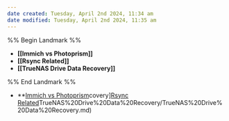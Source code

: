 ```yaml
---
date created: Tuesday, April 2nd 2024, 11:34 am
date modified: Tuesday, April 2nd 2024, 11:35 am
---
```


%% Begin Landmark %%
- **[[Immich vs Photoprism]]**
- **[[Rsync Related]]**
- **[[TrueNAS Drive Data Recovery]]**

%% End Landmark %%
- **[Immich vs Photoprism](Immich%20vs%20Photoprism/Immich%20vs%20Photoprism.md)covery][Rsync Related](Rsync%20Related/Rsync%20Related.md)TrueNAS%20Drive%20Data%20Recovery/TrueNAS%20Drive%20Data%20Recovery.md)